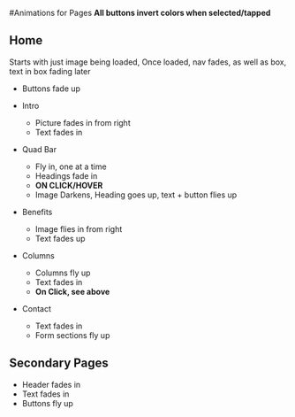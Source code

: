 #Animations for Pages
**All buttons invert colors when selected/tapped**

## Home
Starts with just image being loaded,
Once loaded, nav fades, as well as box, text in box fading later
 - Buttons fade up

 - Intro
	* Picture fades in from right
	* Text fades in 
 - Quad Bar
	* Fly in, one at a time
	* Headings fade in
	* **ON CLICK/HOVER**
	* Image Darkens, Heading goes up, text + button flies up
 - Benefits
	* Image flies in from right
	* Text fades up
- Columns
	* Columns fly up
	* Text fades in
	* **On Click, see above**
 - Contact
	* Text fades in
	* Form sections fly up

## Secondary Pages
 - Header fades in
 - Text fades in
 - Buttons fly up 
